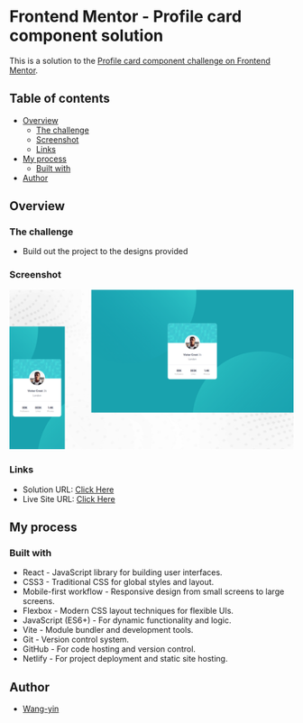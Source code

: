 # Frontend Mentor - Profile card component solution

This is a solution to the [Profile card component challenge on Frontend Mentor](https://www.frontendmentor.io/challenges/profile-card-component-cfArpWshJ).

## Table of contents

- [Overview](#overview)
  - [The challenge](#the-challenge)
  - [Screenshot](#screenshot)
  - [Links](#links)
- [My process](#my-process)
  - [Built with](#built-with)
- [Author](#author)

## Overview

### The challenge

- Build out the project to the designs provided

### Screenshot

![](./screenshot.png)

### Links

- Solution URL: [Click Here]()
- Live Site URL: [Click Here](https://yinprofile-card-component.netlify.app/)

## My process

### Built with

- React - JavaScript library for building user interfaces.
- CSS3 - Traditional CSS for global styles and layout.
- Mobile-first workflow - Responsive design from small screens to large screens.
- Flexbox - Modern CSS layout techniques for flexible UIs.
- JavaScript (ES6+) - For dynamic functionality and logic.
- Vite - Module bundler and development tools.
- Git - Version control system.
- GitHub - For code hosting and version control.
- Netlify - For project deployment and static site hosting.

## Author

- [Wang-yin](https://github.com/wang-yin)
